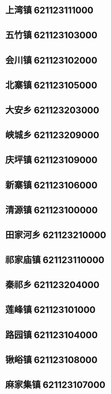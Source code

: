 # 上湾镇 621123111000
# 五竹镇 621123103000
# 会川镇 621123102000
# 北寨镇 621123105000
# 大安乡 621123203000
# 峡城乡 621123209000
# 庆坪镇 621123109000
# 新寨镇 621123106000
# 清源镇 621123100000
# 田家河乡 621123210000
# 祁家庙镇 621123110000
# 秦祁乡 621123204000
# 莲峰镇 621123101000
# 路园镇 621123104000
# 锹峪镇 621123108000
# 麻家集镇 621123107000
